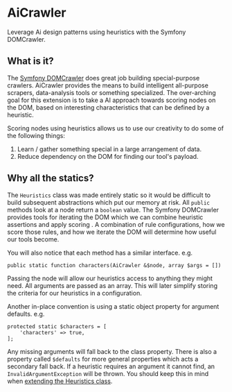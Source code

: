 # AiCrawler

Leverage Ai design patterns using heuristics with the Symfony DOMCrawler.

## What is it?

The [Symfony DOMCrawler](http://symfony.com/doc/current/components/dom_crawler.html) does great job building special-purpose crawlers. AiCrawler provides the means to build intelligent all-purpose scrapers, data-analysis tools or something specialized. The over-arching goal for this extension is to take a AI approach towards scoring nodes on the DOM, based on interesting characteristics that can be defined by a heuristic. 

Scoring nodes using heuristics allows us to use our creativity to do some of the following things: 

1. Learn / gather something special in a large arrangement of data.
2. Reduce dependency on the DOM for finding our tool's payload.

## Why all the statics?

The `Heuristics` class was made entirely static so it would be difficult to build subsequent abstractions which put our memory at risk. All `public` methods look at a node return a `boolean` value. The Symfony DOMCrawler provides tools for iterating the DOM which we can combine heuristic assertions and apply scoring . A combination of rule configurations, how we score those rules, and how we iterate the DOM will determine how useful our tools become.

You will also notice that each method has a similar interface. e.g.

    public static function characters(AiCrawler &$node, array $args = [])

Passing the node will allow our heuristics access to anything they might need. All arguments are passed as an array. This will later simplify storing the criteria for our heuristics in a configuration.

Another in-place convention is using a static object property for argument defaults. e.g.

    protected static $characters = [
        'characters' => true,
    ];

Any missing arguments will fall back to the class property. There is also a property called `$defaults` for more general properties which acts a secondary fall back. If a heuristic requires an argument it cannot find, an `InvalidArgumentException` will be thrown. You should keep this in mind when [extending the Heuristics class](Heuristics/extending.md).
